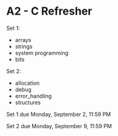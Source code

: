 # A2 - C Refresher
Set 1:

- arrays
- strings
- system programming
- bits

Set 2:

- allocation
- debug
- error_handling
- structures

Set 1 due Monday, September 2, 11:59 PM

Set 2 due Monday, September 9, 11:59 PM

